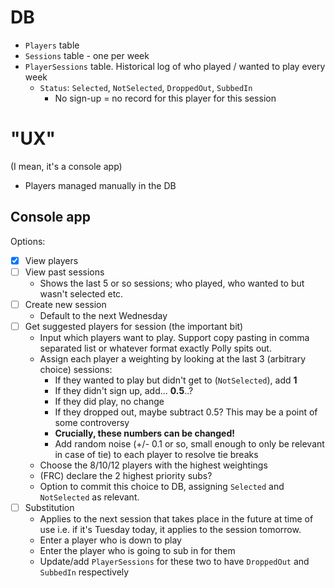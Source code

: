 # DB

- `Players` table
- `Sessions` table - one per week
- `PlayerSessions` table. Historical log of who played / wanted to play every week
    - `Status`: `Selected`, `NotSelected`, `DroppedOut`, `SubbedIn`
        - No sign-up = no record for this player for this session

# "UX"

(I mean, it's a console app)

- Players managed manually in the DB

## Console app

Options:
- [X] View players
- [ ] View past sessions
    - Shows the last 5 or so sessions; who played, who wanted to but wasn't selected etc.
- [ ] Create new session
    - Default to the next Wednesday
- [ ] Get suggested players for session (the important bit)
    - Input which players want to play. Support copy pasting in comma separated list or whatever format exactly Polly spits out.
    - Assign each player a weighting by looking at the last 3 (arbitrary choice) sessions:
        - If they wanted to play but didn't get to (`NotSelected`), add **1**
        - If they didn't sign up, add... **0.5**..?
        - If they did play, no change
        - If they dropped out, maybe subtract 0.5? This may be a point of some controversy
        - **Crucially, these numbers can be changed!**
        - Add random noise (+/- 0.1 or so, small enough to only be relevant in case of tie) to each player to resolve tie breaks
    - Choose the 8/10/12 players with the highest weightings
    - (FRC) declare the 2 highest priority subs?
    - Option to commit this choice to DB, assigning `Selected` and `NotSelected` as relevant.
- [ ] Substitution
    - Applies to the next session that takes place in the future at time of use i.e. if it's Tuesday today, it applies to the session tomorrow.
    - Enter a player who is down to play
    - Enter the player who is going to sub in for them
    - Update/add `PlayerSessions` for these two to have `DroppedOut` and `SubbedIn` respectively